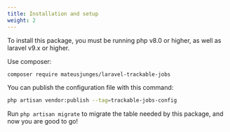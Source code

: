 ```yaml
---
title: Installation and setup
weight: 2
---
```


To install this package, you must be running php v8.0 or higher, as well as laravel v9.x or higher.

Use composer:
```bash
composer require mateusjunges/laravel-trackable-jobs
```

You can publish the configuration file with this command:

```bash
php artisan vendor:publish --tag=trackable-jobs-config
```

Run `php artisan migrate` to migrate the table needed by this package, and now you are good to go!